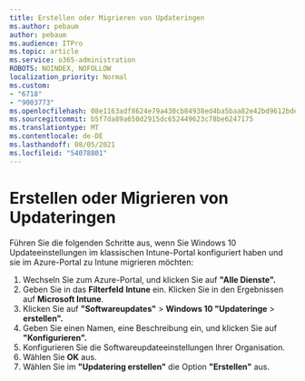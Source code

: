 ```yaml
---
title: Erstellen oder Migrieren von Updateringen
ms.author: pebaum
author: pebaum
ms.audience: ITPro
ms.topic: article
ms.service: o365-administration
ROBOTS: NOINDEX, NOFOLLOW
localization_priority: Normal
ms.custom:
- "6718"
- "9003773"
ms.openlocfilehash: 08e1163adf8624e79a430cb84938ed4ba5baa82e42bd9612bde8ad18efd0b3cb
ms.sourcegitcommit: b5f7da89a650d2915dc652449623c78be6247175
ms.translationtype: MT
ms.contentlocale: de-DE
ms.lasthandoff: 08/05/2021
ms.locfileid: "54078801"
---
```

# <a name="how-to-create-or-migrate-update-rings"></a>Erstellen oder Migrieren von Updateringen

Führen Sie die folgenden Schritte aus, wenn Sie Windows 10 Updateeinstellungen im klassischen Intune-Portal konfiguriert haben und sie im Azure-Portal zu Intune migrieren möchten:

1. Wechseln Sie zum Azure-Portal, und klicken Sie auf **"Alle Dienste".**
2. Geben Sie in das **Filterfeld** **Intune** ein. Klicken Sie in den Ergebnissen auf **Microsoft Intune**.
3. Klicken Sie auf **"Softwareupdates"**  >  **Windows 10 "Updateringe**  >  **erstellen".**
4. Geben Sie einen Namen, eine Beschreibung ein, und klicken Sie auf **"Konfigurieren".**
5. Konfigurieren Sie die Softwareupdateeinstellungen Ihrer Organisation.
6. Wählen Sie **OK** aus.
7. Wählen Sie im **"Updatering erstellen"** die Option **"Erstellen"** aus.
